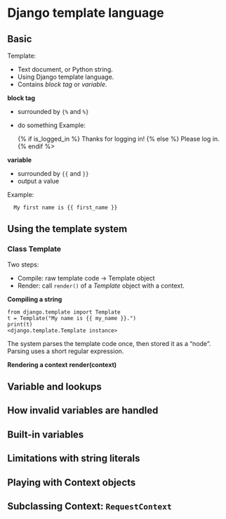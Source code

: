 # Django template language

## Basic
Template:
  - Text document, or Python string.
  - Using Django template language.
  - Contains *block tag* or *variable*.

**block tag**
  - surrounded by `{%` and `%}`
  - do something
  Example:

      {% if is_logged_in %} Thanks for logging in! {% else %} Please log in. {%
      endif %>

**variable**
  - surrounded by `{{` and `}}`
  - output a value

  Example:

      My first name is {{ first_name }}

## Using the template system

### Class **Template**
Two steps:
  - Compile: raw template code -> Template object
  - Render: call `render()` of a *Template* object with a context.

**Compiling a string**

    from django.template import Template
    t = Template("My name is {{ my_name }}.")
    print(t)
    <django.template.Template instance>

The system parses the template code once, then stored it as a “node”. Parsing uses a short regular expression.

**Rendering a context**
  **render(context)**

## Variable and lookups

## How invalid variables are handled

## Built-in variables

## Limitations with string literals

## Playing with Context objects



## Subclassing Context: `RequestContext`
